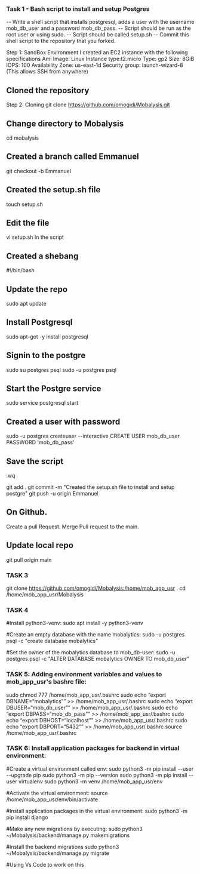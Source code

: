 ### Task 1 - Bash script to install and setup Postgres
-- Write a shell script that installs postgresql, adds a user with the username mob_db_user and a password mob_db_pass. 
-- Script should be run as the root user or using sudo. 
-- Script should be called setup.sh 
-- Commit this shell script to the repository that you forked.

Step 1: SandBox Environment
I created an EC2 instance with the following specifications
Ami Image: Linux
Instance type:t2.micro
Type: gp2 
Size: 8GiB
IOPS: 100
Availability Zone: us-east-1d
Security group: launch-wizard-8 (This allows SSH from anywhere)

## Cloned the repository
Step 2: Cloning
git clone https://github.com/omogidi/Mobalysis.git
## Change directory to Mobalysis
cd mobalysis
## Created a branch called Emmanuel
git checkout -b Emmanuel
## Created the setup.sh file
touch setup.sh
## Edit the file
vi setup.sh
In the script
## Created a shebang
#!/bin/bash
## Update the repo
sudo apt update

## Install Postgresql
sudo apt-get -y install postgresql

## Signin to the postgre
sudo su postgres
psql
sudo -u postgres psql

## Start the Postgre service
sudo service postgresql start

## Created a user with password
sudo -u postgres createuser --interactive
CREATE USER mob_db_user PASSWORD 'mob_db_pass'

## Save the script
:wq

git add .
git commit -m "Created the setup.sh file to install and setup postgre"
git push -u origin Emmanuel


## On Github.
Create a pull Request.
Merge Pull request to the main.

## Update local repo
git pull origin main


### TASK 3
git clone https://github.com/omogidi/Mobalysis:/home/mob_app_usr .
cd /home/mob_app_usr/Mobalysis

### TASK 4
#Install python3-venv:
sudo apt install -y python3-venv

#Create an empty database with the name mobalytics:
sudo -u postgres psql -c "create database mobalytics"

#Set the owner of the mobalytics database to mob_db-user:
sudo -u postgres psql -c "ALTER DATABASE mobalytics OWNER TO mob_db_user"

### TASK 5: Adding environment variables and values to mob_app_usr's bashrc file:
sudo chmod 777 /home/mob_app_usr/.bashrc
sudo echo “export DBNAME=“mobalytics”” >> /home/mob_app_usr/.bashrc
sudo echo “export DBUSER=“mob_db_user”” >> /home/mob_app_usr/.bashrc
sudo echo “export DBPASS=“mob_db_pass”” >> /home/mob_app_usr/.bashrc
sudo echo “export DBHOST=“localhost”” >> /home/mob_app_usr/.bashrc
sudo echo “export DBPORT=“5432”” >> /home/mob_app_usr/.bashrc
source /home/mob_app_usr/.bashrc

### TASK 6: Install application packages for backend in virtual environment:
#Create a virtual environment called env:
sudo python3 -m pip install --user --upgrade pip
sudo python3 -m pip --version
sudo python3 -m pip install --user virtualenv
sudo python3 -m venv /home/mob_app_usr/env

#Activate the virtual environment:
source /home/mob_app_usr/env/bin/activate

#Install application packages in the virtual environment:
sudo python3 -m pip install django


#Make any new migrations by executing:
sudo python3 ~/Mobalysis/backend/manage.py makemigrations

#Install the backend migrations
sudo python3 ~/Mobalysis/backend/manage.py migrate


#Using Vs Code to work on this